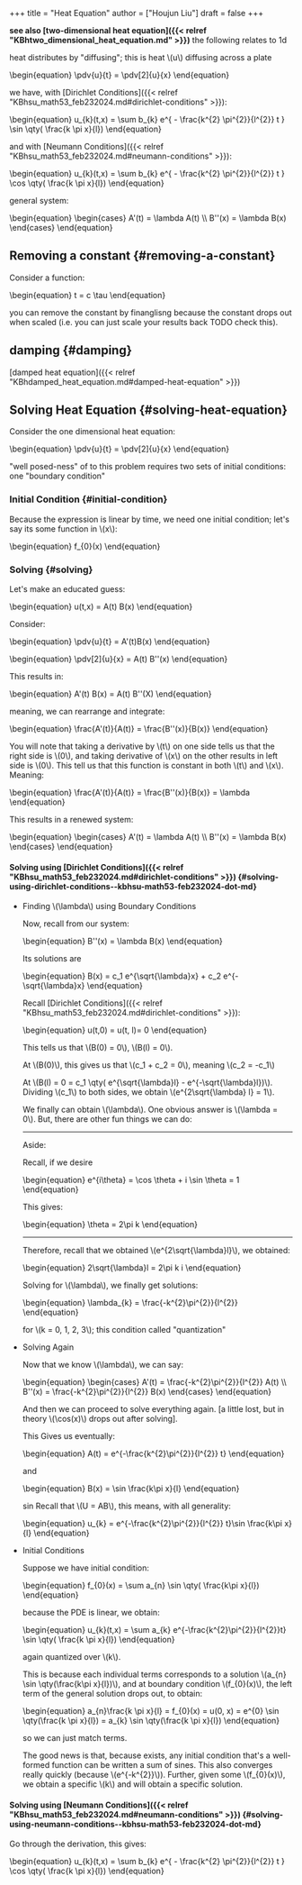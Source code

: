 +++
title = "Heat Equation"
author = ["Houjun Liu"]
draft = false
+++

**see also [two-dimensional heat equation]({{< relref "KBhtwo_dimensional_heat_equation.md" >}})** the following relates to 1d

heat distributes by "diffusing"; this is heat \\(u\\) diffusing across a plate

\begin{equation}
\pdv{u}{t} = \pdv[2]{u}{x}
\end{equation}

we have, with [Dirichlet Conditions]({{< relref "KBhsu_math53_feb232024.md#dirichlet-conditions" >}}):

\begin{equation}
u\_{k}(t,x) =  \sum b\_{k} e^{ - \frac{k^{2} \pi^{2}}{l^{2}} t } \sin \qty( \frac{k \pi x}{l})
\end{equation}

and with [Neumann Conditions]({{< relref "KBhsu_math53_feb232024.md#neumann-conditions" >}}):

\begin{equation}
u\_{k}(t,x) =  \sum b\_{k} e^{ - \frac{k^{2} \pi^{2}}{l^{2}} t } \cos \qty( \frac{k \pi x}{l})
\end{equation}

general system:

\begin{equation}
\begin{cases}
A'(t) = \lambda A(t) \\\\
B''(x) = \lambda B(x)
\end{cases}
\end{equation}


## Removing a constant {#removing-a-constant}

Consider a function:

\begin{equation}
t = c \tau
\end{equation}

you can remove the constant by finanglisng because the constant drops out when scaled (i.e. you can just scale your results back TODO check this).


## damping {#damping}

[damped heat equation]({{< relref "KBhdamped_heat_equation.md#damped-heat-equation" >}})


## Solving Heat Equation {#solving-heat-equation}

Consider the one dimensional heat equation:

\begin{equation}
\pdv{u}{t} = \pdv[2]{u}{x}
\end{equation}

"well posed-ness" of to this problem requires two sets of initial conditions: one "boundary condition"


### Initial Condition {#initial-condition}

Because the expression is linear by time, we need one initial condition; let's say its some function in \\(x\\):

\begin{equation}
f\_{0}(x)
\end{equation}


### Solving {#solving}

Let's make an educated guess:

\begin{equation}
u(t,x) = A(t) B(x)
\end{equation}

Consider:

\begin{equation}
\pdv{u}{t} = A'(t)B(x)
\end{equation}

\begin{equation}
\pdv[2]{u}{x} = A(t) B''(x)
\end{equation}

This results in:

\begin{equation}
A'(t) B(x) = A(t) B''(X)
\end{equation}

meaning, we can rearrange and integrate:

\begin{equation}
\frac{A'(t)}{A(t)} = \frac{B''(x)}{B(x)}
\end{equation}

You will note that taking a derivative by \\(t\\) on one side tells us that the right side is \\(0\\), and taking derivative of \\(x\\) on the other results in left side is \\(0\\). This tell us that this function is constant in both \\(t\\) and \\(x\\). Meaning:

\begin{equation}
\frac{A'(t)}{A(t)} = \frac{B''(x)}{B(x)} = \lambda
\end{equation}

This results in a renewed system:

\begin{equation}
\begin{cases}
A'(t) = \lambda A(t) \\\\
B''(x) = \lambda B(x)
\end{cases}
\end{equation}


#### Solving using [Dirichlet Conditions]({{< relref "KBhsu_math53_feb232024.md#dirichlet-conditions" >}}) {#solving-using-dirichlet-conditions--kbhsu-math53-feb232024-dot-md}

<!--list-separator-->

-  Finding \\(\lambda\\) using Boundary Conditions

    Now, recall from our system:

    \begin{equation}
    B''(x) = \lambda B(x)
    \end{equation}

    Its solutions are

    \begin{equation}
    B(x) = c\_1 e^{\sqrt{\lambda}x} + c\_2 e^{-\sqrt{\lambda}x}
    \end{equation}

    Recall [Dirichlet Conditions]({{< relref "KBhsu_math53_feb232024.md#dirichlet-conditions" >}}):

    \begin{equation}
    u(t,0) = u(t, l)= 0
    \end{equation}

    This tells us that \\(B(0) = 0\\), \\(B(l) = 0\\).

    At \\(B(0)\\), this gives us that \\(c\_1 + c\_2 = 0\\), meaning \\(c\_2 = -c\_1\\)

    At \\(B(l) = 0  = c\_1 \qty( e^{\sqrt{\lambda}l} - e^{-\sqrt{\lambda}l})\\). Dividing \\(c\_1\\) to both sides, we obtain \\(e^{2\sqrt{\lambda} l} = 1\\).

    We finally can obtain \\(\lambda\\). One obvious answer is \\(\lambda = 0\\). But, there are other fun things we can do:

    ---

    Aside:

    Recall, if we desire

    \begin{equation}
    e^{i\theta} = \cos \theta + i \sin  \theta  = 1
    \end{equation}

    This gives:

    \begin{equation}
    \theta = 2\pi k
    \end{equation}

    ---

    Therefore, recall that we obtained \\(e^{2\sqrt{\lambda}l}\\), we obtained:

    \begin{equation}
    2\sqrt{\lambda}l = 2\pi k i
    \end{equation}

    Solving for \\(\lambda\\), we finally get solutions:

    \begin{equation}
    \lambda\_{k} = \frac{-k^{2}\pi^{2}}{l^{2}}
    \end{equation}

    for \\(k = 0, 1, 2, 3\\); this condition called "quantization"

<!--list-separator-->

-  Solving Again

    Now that we know \\(\lambda\\), we can say:

    \begin{equation}
    \begin{cases}
    A'(t) = \frac{-k^{2}\pi^{2}}{l^{2}} A(t) \\\\
    B''(x) = \frac{-k^{2}\pi^{2}}{l^{2}} B(x)
    \end{cases}
    \end{equation}

    And then we can proceed to solve everything again. [a little lost, but in theory \\(\cos(x)\\) drops out after solving].

    This Gives us eventually:

    \begin{equation}
    A(t) = e^{-\frac{k^{2}\pi^{2}}{l^{2}} t}
    \end{equation}

    and

    \begin{equation}
    B(x) = \sin \frac{k\pi x}{l}
    \end{equation}

    sin
    Recall that \\(U = AB\\), this means, with all generality:

    \begin{equation}
    u\_{k} = e^{-\frac{k^{2}\pi^{2}}{l^{2}} t}\sin \frac{k\pi x}{l}
    \end{equation}

<!--list-separator-->

-  Initial Conditions

    Suppose we have initial condition:

    \begin{equation}
    f\_{0}(x) = \sum a\_{n} \sin  \qty( \frac{k\pi x}{l})
    \end{equation}

    because the PDE is linear, we obtain:

    \begin{equation}
    u\_{k}(t,x) = \sum a\_{k} e^{-\frac{k^{2}\pi^{2}}{l^{2}}t} \sin \qty( \frac{k \pi x}{l})
    \end{equation}

    again quantized over \\(k\\).

    This is because each individual terms corresponds to a solution \\(a\_{n} \sin  \qty(\frac{k\pi x}{l})\\), and at boundary condition \\(f\_{0}(x)\\), the left term of the general solution drops out, to obtain:

    \begin{equation}
    a\_{n}\frac{k \pi x}{l} = f\_{0}(x) = u(0, x) = e^{0} \sin \qty(\frac{k \pi x}{l})  = a\_{k} \sin \qty(\frac{k \pi x}{l})
    \end{equation}

    so we can just match terms.

    The good news is that, because exists, any initial condition that's a well-formed function can be written a sum of sines. This also converges really quickly (because \\(e^{-k^{2}}\\)). Further, given some \\(f\_{0}(x)\\), we obtain a specific \\(k\\) and will obtain a specific solution.


#### Solving using [Neumann Conditions]({{< relref "KBhsu_math53_feb232024.md#neumann-conditions" >}}) {#solving-using-neumann-conditions--kbhsu-math53-feb232024-dot-md}

Go through the derivation, this gives:

\begin{equation}
u\_{k}(t,x) =  \sum b\_{k} e^{ - \frac{k^{2} \pi^{2}}{l^{2}} t } \cos \qty( \frac{k \pi x}{l})
\end{equation}
